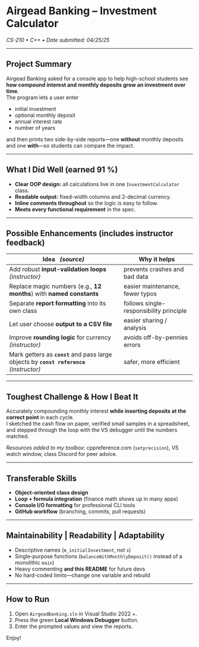 # Airgead Banking – Investment Calculator
_CS-210 • C++ • Date submitted: 04/25/25_

---

## Project Summary
Airgead Banking asked for a console app to help high-school students see **how compound interest and monthly deposits grow an investment over time**.  
The program lets a user enter

* initial investment  
* optional monthly deposit  
* annual interest rate  
* number of years  

and then prints two side-by-side reports—one **without** monthly deposits and one **with**—so students can compare the impact.

---

## What I Did Well (earned 91 %)
* **Clear OOP design:** all calculations live in one `InvestmentCalculator` class.  
* **Readable output:** fixed-width columns and 2-decimal currency.  
* **Inline comments throughout** so the logic is easy to follow.  
* **Meets every functional requirement** in the spec.

---

## Possible Enhancements (includes instructor feedback)
| Idea &nbsp;&nbsp;*(source)* | Why it helps |
|-----------------------------|--------------|
| Add robust **input-validation loops** *(instructor)* | prevents crashes and bad data |
| Replace magic numbers (e.g., **12 months**) with **named constants** | easier maintenance, fewer typos |
| Separate **report formatting** into its own class | follows single-responsibility principle |
| Let user choose **output to a CSV file** | easier sharing / analysis |
| Improve **rounding logic** for currency *(instructor)* | avoids off-by-pennies errors |
| Mark getters as **`const`** and pass large objects by **`const reference`** *(instructor)* | safer, more efficient |

---

## Toughest Challenge & How I Beat It
Accurately compounding monthly interest **while inserting deposits at the correct point** in each cycle.  
I sketched the cash flow on paper, verified small samples in a spreadsheet, and stepped through the loop with the VS debugger until the numbers matched.

_Resources added to my toolbox_: cppreference.com (`setprecision`), VS watch window, class Discord for peer advice.

---

## Transferable Skills
* **Object-oriented class design**  
* **Loop + formula integration** (finance math shows up in many apps)  
* **Console I/O formatting** for professional CLI tools  
* **GitHub workflow** (branching, commits, pull requests)

---

## Maintainability | Readability | Adaptability
* Descriptive names (`m_initialInvestment`, not `x`)  
* Single-purpose functions (`balanceWithMonthlyDeposit()` instead of a monolithic `main`)  
* Heavy commenting **and this README** for future devs  
* No hard-coded limits—change one variable and rebuild

---

## How to Run
1. Open `AirgeadBanking.sln` in Visual Studio 2022 +.  
2. Press the green **Local Windows Debugger** button.  
3. Enter the prompted values and view the reports.

Enjoy!
